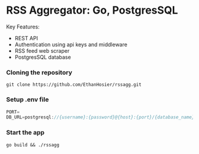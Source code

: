 # RSS Aggregator: Go, PostgresSQL

Key Features:
- REST API 
- Authentication using api keys and middleware
- RSS feed web scraper
- PostgresSQL database


### Cloning the repository

```shell
git clone https://github.com/EthanHosier/rssagg.git
```

### Setup .env file


```js
PORT=
DB_URL=postgresql://{username}:{password}@{host}:{port}/{database_name}

```

### Start the app

```shell
go build && ./rssagg
```
